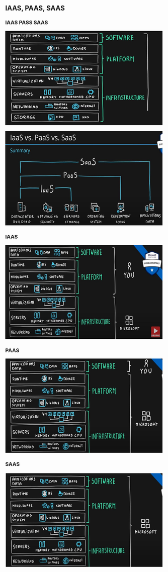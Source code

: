 ## IAAS, PAAS, SAAS

### IAAS PASS SAAS
<pre>
<img src='images/5_IAAS_PASS_SAAS.jpg' width="500" height="300">

<img src='images/5_1IAAS_PASS_SAAS.jpg' width="500" height="300">
</pre>

### IAAS 
<pre>
<img src='images/5_IAAS.jpg' width="500" height="300">
</pre>

### PAAS 
<pre>
<img src='images/5_PAAS.jpg' width="500" height="300">
</pre>

### SAAS 
<pre>
<img src='images/5_SAAS.jpg' width="500" height="300">
</pre>
